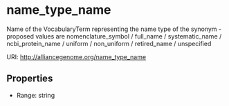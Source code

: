 # name_type_name

Name of the VocabularyTerm representing the name type of the synonym - proposed values are nomenclature_symbol / full_name / systematic_name / ncbi_protein_name / uniform / non_uniform / retired_name / unspecified

URI: http://alliancegenome.org/name_type_name



<!-- no inheritance hierarchy -->


## Properties

 * Range: string


